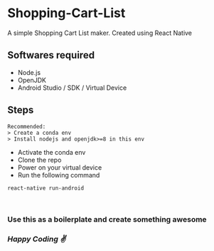 # Shopping-Cart-List
A simple Shopping Cart List maker. Created using React Native

## Softwares required
* Node.js
* OpenJDK
* Android Studio / SDK / Virtual Device

## Steps
```
Recommended:
> Create a conda env
> Install nodejs and openjdk>=8 in this env
```
* Activate the conda env
* Clone the repo
* Power on your virtual device
* Run the following command
```
react-native run-android
```

<br/>

### Use this as a boilerplate and create something awesome
### _Happy Coding ✌_
